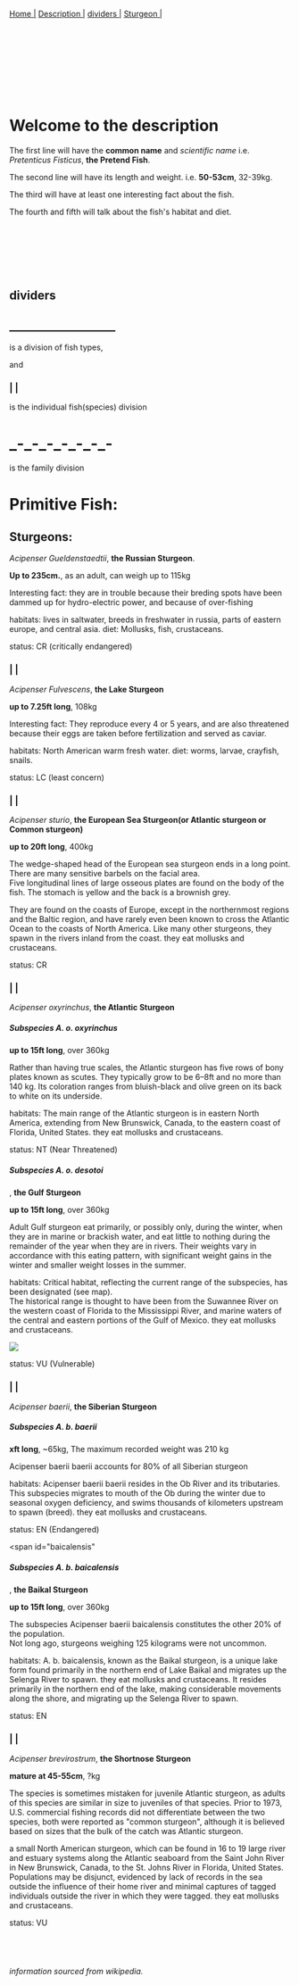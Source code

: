 <link rel="stylesheet" href="https://cdnjs.cloudflare.com/ajax/libs/font-awesome/4.7.0/css/font-awesome.min.css">

<div class="topnav" id="home">
  <p>
    <a class="active" href="#home">Home |</a> 
    <a href="#description">Description |</a> 
    <a href="#dividers">dividers |</a> 
    <a href="#sturgeon">Sturgeon |</a> 
    <a href="javascript:void(0);" class="icon" onclick="myFunction()">
      <i class="fa fa-bars"></i>
    </a>
  </p>
</div>

<span id="description">
<h1><br/><br/><br/><br/> Welcome to the description </h1>
<p>The first line will have the <b>common name</b> and <i>scientific name</i> i.e. <i>Pretenticus Fisticus</i>, <b>the Pretend Fish</b>.</p>
<p>The second line will have its length and weight. i.e. <b>50-53cm</b>, 32-39kg.</p>
<p>The third will have at least one interesting fact about the fish.</p>
<p>The fourth and fifth will talk about the fish's habitat and diet.</p>
</span>

<span id="dividers">
<h2><br/><br/><br/><br/> dividers </h2>

<h2>___________________</h2>

<p>is a division of fish types,</p>
<p> and </p>

<h3>| |</h3>
<p> is the individual fish(species) division</p>

<h1>_-_-_-_-_-_-_-</h1>
<p> is the family division </p>
</span>
<h1>Primitive Fish:</h1> 
<div id="sturgeon">
<h2 id="sturgeon"> Sturgeons: </h2>
<!-- classes status & subspecies are for all fish -->
<!-- classes for sturgeons:
- SturgeonName,
- SturgeonFact,
- aboutSturgeon -->


<span id="RussianSturgeon">
<p> <i>Acipenser Gueldenstaedtii</i>, <b class="SturgeonName">the Russian Sturgeon</b>. </p>
<p> <b>Up to 235cm.</b>, as an adult, can weigh up to 115kg </p>
<p class="SturgeonFact"> Interesting fact: they are in trouble because their breding spots have been dammed up for hydro-electric power, and because of over-fishing<p>
<p class="aboutSturgeon"> habitats: lives in saltwater, breeds in freshwater in russia, parts of eastern europe, and central asia. diet: Mollusks, fish, crustaceans.<p>
<p class="status">status: CR (critically endangered)</p></span>

<h3>| |</h3>
<span id="LakeSturgeon">
<p> <i>Acipenser Fulvescens</i>, <b class="SturgeonName">the Lake Sturgeon</b> </p>
<p> <b>up to 7.25ft long</b>, 108kg </p>
<p class="SturgeonFact"> Interesting fact: They reproduce every 4 or 5 years, and are also threatened because their eggs are taken before fertilization and served as caviar.<p>
<p class="aboutSturgeon"> habitats: North American warm fresh water. diet: worms, larvae, crayfish, snails. <p>
<p class="status"> status: LC (least concern)</p></span>

<h3>| |</h3>
<span id="CommonSturgeon">
<p> <i>Acipenser sturio</i>, <b class="SturgeonName">the European Sea Sturgeon(or Atlantic sturgeon or Common sturgeon)</b> </p>
<p> <b>up to 20ft long</b>, 400kg </p>
<p class="SturgeonFact"> The wedge-shaped head of the European sea sturgeon ends in a long point. There are many sensitive barbels on the facial area.<br/>
Five longitudinal lines of large osseous plates are found on the body of the fish. The stomach is yellow and the back is a brownish grey.</p>
<p class="aboutSturgeon"> They are found on the coasts of Europe, except in the northernmost regions and the Baltic region, and have rarely even been known to cross the Atlantic Ocean to the coasts of North America. Like many other sturgeons, they spawn in the rivers inland from the coast. they eat mollusks and crustaceans. </p>
<p class="status"> status: CR</p></span>
                 
<h3>| |</h3>
<span id="AtlanticSturgeon">
<p> <i>Acipenser oxyrinchus</i>, <b class="SturgeonName">the Atlantic Sturgeon</b> </p>
<span id="oxyrinchus">
<h5 class="subspecies"> Subspecies A. o. oxyrinchus </h5>

<p> <b>up to 15ft  long</b>, over 360kg </p>
<p class="SturgeonFact"> Rather than having true scales, the Atlantic sturgeon has five rows of bony plates known as scutes. They typically grow to be 6–8ft and no more than 140 kg. Its coloration ranges from bluish-black and olive green on its back to white on its underside.</p>

<p class="aboutSturgeon"> habitats: The main range of the Atlantic sturgeon is in eastern North America, extending from New Brunswick, Canada, to the eastern coast of Florida, United States. they eat mollusks and crustaceans. </p>
<p class="status"> status: NT (Near Threatened)</p></span>

<span id="destoi">
<h5 class="subspecies"> Subspecies A. o. desotoi </h5> <p>, <b class="SturgeonName">the Gulf Sturgeon</b> </p>

<p> <b>up to 15ft  long</b>, over 360kg </p>
<p class="SturgeonFact">  Adult Gulf sturgeon eat primarily, or possibly only, during the winter, when they are in marine or brackish water, and eat little to nothing during the remainder of the year when they are in rivers. Their weights vary in accordance with this eating pattern, with significant weight gains in the winter and smaller weight losses in the summer.</p>

<p class="aboutSturgeon"> habitats:  Critical habitat, reflecting the current range of the subspecies, has been designated (see map).<br/>
The historical range is thought to have been from the Suwannee River on the western coast of Florida to the Mississippi River, and marine waters of the central and eastern portions of the Gulf of Mexico. they eat mollusks and crustaceans. </p>

<img src="https://upload.wikimedia.org/wikipedia/commons/thumb/6/6b/Acipenser_oxyrhynchus_desotoi_2003_critical_habitat.jpg/254px-Acipenser_oxyrhynchus_desotoi_2003_critical_habitat.jpg" />

<p class="status"> status: VU (Vulnerable)</p></span></span>

<h3>| |</h3>
<span id="SiberianSturgeon">
<p> <i>Acipenser baerii</i>, <b class="SturgeonName">the Siberian Sturgeon</b> </p>
<span id="baerii">
<h5 class="subspecies"> Subspecies A. b. baerii </h5>

<p> <b> xft  long</b>, ~65kg, The maximum recorded weight was 210 kg</p>
<p class="SturgeonFact"> Acipenser baerii baerii accounts for 80% of all Siberian sturgeon</p>

<p class="aboutSturgeon"> habitats: Acipenser baerii baerii resides in the Ob River and its tributaries. This subspecies migrates to mouth of the Ob during the winter due to seasonal oxygen deficiency, and swims thousands of kilometers upstream to spawn (breed). they eat mollusks and crustaceans. </p>
<p class="status"> status: EN (Endangered)</p></span>

<span id="baicalensis"
<h5 class="subspecies"> Subspecies A. b. baicalensis </h5> <p>, <b class="SturgeonName">the Baikal Sturgeon</b> </p>

<p> <b>up to 15ft  long</b>, over 360kg </p>
<p class="SturgeonFact"> The subspecies Acipenser baerii baicalensis constitutes the other 20% of the population. <br/>
Not long ago, sturgeons weighing 125 kilograms were not uncommon.</p>

<p class="aboutSturgeon"> habitats: A. b. baicalensis, known as the Baikal sturgeon, is a unique lake form found primarily in the northern end of Lake Baikal and migrates up the Selenga River to spawn. they eat mollusks and crustaceans.  It resides primarily in the northern end of the lake, making considerable movements along the shore, and migrating up the Selenga River to spawn.</p>

<p class="status"> status: EN</p></span></span>

<h3>| |</h3>
<span id="short-nose_sturgeon">
<p> <i>Acipenser brevirostrum</i>, <b class="SturgeonName">the Shortnose Sturgeon</b> </p>
<p> <b>mature at 45-55cm</b>, ?kg </p>
<p class="SturgeonFact"> The species is sometimes mistaken for juvenile Atlantic sturgeon, as adults of this species are similar in size to juveniles of that species. Prior to 1973, U.S. commercial fishing records did not differentiate between the two species, both were reported as "common sturgeon", although it is believed based on sizes that the bulk of the catch was Atlantic sturgeon.<br/></p>
<p class="aboutSturgeon">a small North American sturgeon, which can be found in 16 to 19 large river and estuary systems along the Atlantic seaboard from the Saint John River in New Brunswick, Canada, to the St. Johns River in Florida, United States. Populations may be disjunct, evidenced by lack of records in the sea outside the influence of their home river and minimal captures of tagged individuals outside the river in which they were tagged. they eat mollusks and crustaceans. </p>
<p class="status"> status: VU</p></span>








</div>

<h6><br/><br/><br/>information sourced from wikipedia.</h6>
